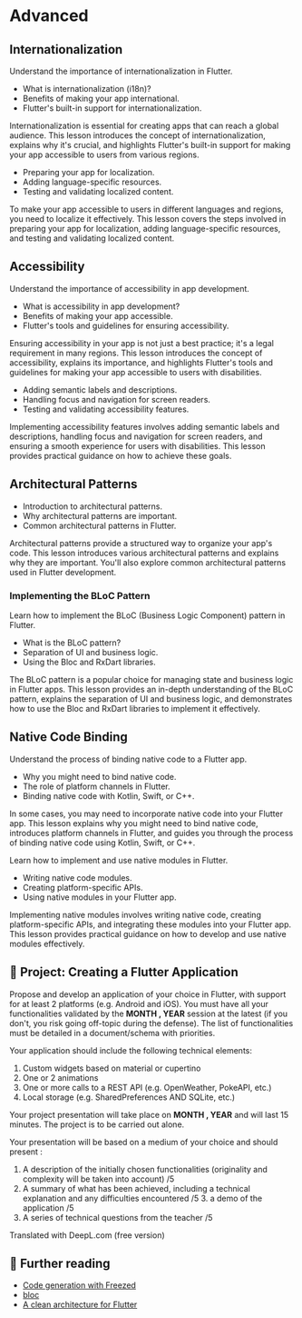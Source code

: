 # Advanced 

## Internationalization

Understand the importance of internationalization in Flutter.

- What is internationalization (i18n)?
- Benefits of making your app international.
- Flutter's built-in support for internationalization.

Internationalization is essential for creating apps that can reach a global audience. This lesson introduces the concept of internationalization, explains why it's crucial, and highlights Flutter's built-in support for making your app accessible to users from various regions.

- Preparing your app for localization.
- Adding language-specific resources.
- Testing and validating localized content.

To make your app accessible to users in different languages and regions, you need to localize it effectively. This lesson covers the steps involved in preparing your app for localization, adding language-specific resources, and testing and validating localized content.

## Accessibility

Understand the importance of accessibility in app development.

- What is accessibility in app development?
- Benefits of making your app accessible.
- Flutter's tools and guidelines for ensuring accessibility.

Ensuring accessibility in your app is not just a best practice; it's a legal requirement in many regions. This lesson introduces the concept of accessibility, explains its importance, and highlights Flutter's tools and guidelines for making your app accessible to users with disabilities.

- Adding semantic labels and descriptions.
- Handling focus and navigation for screen readers.
- Testing and validating accessibility features.

Implementing accessibility features involves adding semantic labels and descriptions, handling focus and navigation for screen readers, and ensuring a smooth experience for users with disabilities. This lesson provides practical guidance on how to achieve these goals.

## Architectural Patterns

- Introduction to architectural patterns.
- Why architectural patterns are important.
- Common architectural patterns in Flutter.

Architectural patterns provide a structured way to organize your app's code. This lesson introduces various architectural patterns and explains why they are important. You'll also explore common architectural patterns used in Flutter development.

###  Implementing the BLoC Pattern

 Learn how to implement the BLoC (Business Logic Component) pattern in Flutter.

- What is the BLoC pattern?
- Separation of UI and business logic.
- Using the Bloc and RxDart libraries.

The BLoC pattern is a popular choice for managing state and business logic in Flutter apps. This lesson provides an in-depth understanding of the BLoC pattern, explains the separation of UI and business logic, and demonstrates how to use the Bloc and RxDart libraries to implement it effectively.

## Native Code Binding

 Understand the process of binding native code to a Flutter app.

- Why you might need to bind native code.
- The role of platform channels in Flutter.
- Binding native code with Kotlin, Swift, or C++.

In some cases, you may need to incorporate native code into your Flutter app. This lesson explains why you might need to bind native code, introduces platform channels in Flutter, and guides you through the process of binding native code using Kotlin, Swift, or C++.

Learn how to implement and use native modules in Flutter.

- Writing native code modules.
- Creating platform-specific APIs.
- Using native modules in your Flutter app.

Implementing native modules involves writing native code, creating platform-specific APIs, and integrating these modules into your Flutter app. This lesson provides practical guidance on how to develop and use native modules effectively.


## 📱 Project: Creating a Flutter Application

Propose and develop an application of your choice in Flutter, with support for at least 2 platforms (e.g. Android and iOS).
You must have all your functionalities validated by the **MONTH , YEAR** session at the latest (if you don't, you risk going off-topic during the defense).
The list of functionalities must be detailed in a document/schema with priorities.

Your application should include the following technical elements:

1. Custom widgets based on material or cupertino
2. One or 2 animations
3. One or more calls to a REST API (e.g. OpenWeather, PokeAPI, etc.)
4. Local storage (e.g. SharedPreferences AND SQLite, etc.)

Your project presentation will take place on **MONTH , YEAR** and will last 15 minutes.
The project is to be carried out alone.

Your presentation will be based on a medium of your choice and should present :

1. A description of the initially chosen functionalities (originality and complexity will be taken into account) /5
2. A summary of what has been achieved, including a technical explanation and any difficulties encountered /5
   3. a demo of the application /5
3. A series of technical questions from the teacher /5

Translated with DeepL.com (free version)

## 📖 Further reading

- [Code generation with Freezed](https://pub.dev/packages/freezed)
- [bloc](https://github.com/felangel/bloc)
- [A clean architecture for Flutter](https://github.com/bugragoksu/flutter_clean_architecture)
